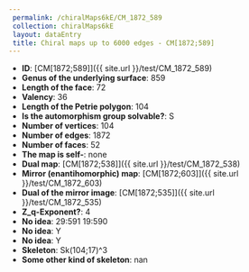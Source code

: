 ```yaml
--- 
 permalink: /chiralMaps6kE/CM_1872_589 
 collection: chiralMaps6kE
 layout: dataEntry
 title: Chiral maps up to 6000 edges - CM[1872;589]
---
```


- **ID**: [CM[1872;589]]({{ site.url }}/test/CM_1872_589)
- **Genus of the underlying surface**: 859
- **Length of the face**: 72
- **Valency**: 36
- **Length of the Petrie polygon**: 104
- **Is the automorphism group solvable?**: S
- **Number of vertices**: 104
- **Number of edges**: 1872
- **Number of faces**: 52
- **The map is self-**: none
- **Dual map**: [CM[1872;538]]({{ site.url }}/test/CM_1872_538)
- **Mirror (enantihomorphic) map**: [CM[1872;603]]({{ site.url }}/test/CM_1872_603)
- **Dual of the mirror image**: [CM[1872;535]]({{ site.url }}/test/CM_1872_535)
- **Z_q-Exponent?**: 4
- **No idea**:  29:591 19:590
- **No idea**: Y
- **No idea**: Y
- **Skeleton**: Sk(104;17)^3
- **Some other kind of skeleton**: nan
